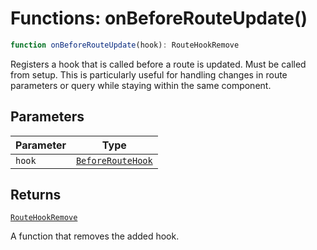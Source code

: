 # Functions: onBeforeRouteUpdate()

```ts
function onBeforeRouteUpdate(hook): RouteHookRemove
```

Registers a hook that is called before a route is updated. Must be called from setup.
This is particularly useful for handling changes in route parameters or query while staying within the same component.

## Parameters

| Parameter | Type |
| ------ | ------ |
| `hook` | [`BeforeRouteHook`](../types/BeforeRouteHook.md) |

## Returns

[`RouteHookRemove`](../types/RouteHookRemove.md)

A function that removes the added hook.
